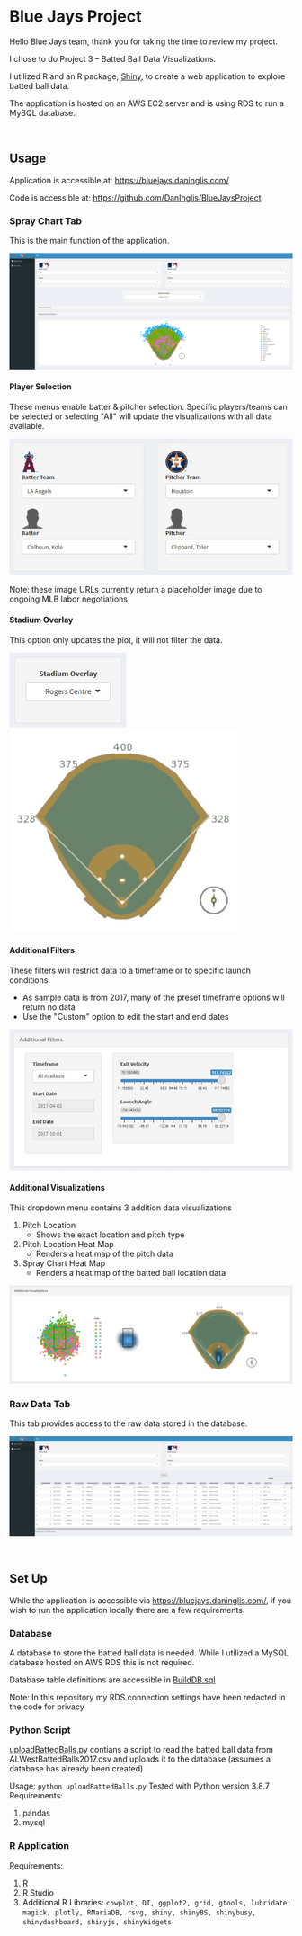 # Blue Jays Project
Hello Blue Jays team, thank you for taking the time to review my project. 

I chose to do Project 3 – Batted Ball Data Visualizations.

I utilized R and an R package, [Shiny](https://shiny.rstudio.com/), to create a web application to explore batted ball data.

The application is hosted on an AWS EC2 server and is using RDS to run a MySQL database.


<br>

## Usage

Application is accessible at:
https://bluejays.daninglis.com/

Code is accessible at:
https://github.com/DanInglis/BlueJaysProject


### Spray Chart Tab
This is the main function of the application.

![](https://raw.githubusercontent.com/DanInglis/BlueJaysProject/main/img/SprayChart.JPG)


#### Player Selection
These menus enable batter & pitcher selection. Specific players/teams can be selected or selecting "All" will update the visualizations with all data available.

![](https://raw.githubusercontent.com/DanInglis/BlueJaysProject/main/img/PlayerSelect.JPG)

Note: these image URLs currently return a placeholder image due to ongoing MLB labor negotiations


#### Stadium Overlay
This option only updates the plot, it will not filter the data.

![](https://raw.githubusercontent.com/DanInglis/BlueJaysProject/main/img/StadiumOverlay.JPG)
![](https://raw.githubusercontent.com/DanInglis/BlueJaysProject/main/img/RogersCentre.JPG)


#### Additional Filters
These filters will restrict data to a timeframe or to specific launch conditions.
- As sample data is from 2017, many of the preset timeframe options will return no data
- Use the "Custom" option to edit the start and end dates

![](https://raw.githubusercontent.com/DanInglis/BlueJaysProject/main/img/AdditionalFilters.JPG)


#### Additional Visualizations
This dropdown menu contains 3 addition data visualizations
1. Pitch Location
	- Shows the exact location and pitch type
2. Pitch Location Heat Map
	- Renders a heat map of the pitch data
3. Spray Chart Heat Map
	- Renders a heat map of the batted ball location data

![](https://raw.githubusercontent.com/DanInglis/BlueJaysProject/main/img/AdditionalVisualizations.JPG)


### Raw Data Tab
This tab provides access to the raw data stored in the database.

![](https://raw.githubusercontent.com/DanInglis/BlueJaysProject/main/img/RawData.JPG)


<br>

## Set Up
While the application is accessible via https://bluejays.daninglis.com/, if you wish to run the application locally there are a few requirements.


### Database
A database to store the batted ball data is needed. While I utilized a MySQL database hosted on AWS RDS this is not required.

Database table definitions are accessible in [BuildDB.sql](https://github.com/DanInglis/BlueJaysProject/blob/main/BuildDB.sql)

Note: In this repository my RDS connection settings have been redacted in the code for privacy


### Python Script
[uploadBattedBalls.py](https://github.com/DanInglis/BlueJaysProject/blob/main/uploadBattedBalls.py) contians a script to read the batted ball data from ALWestBattedBalls2017.csv and uploads it to the database (assumes a database has already been created)

Usage: `python uploadBattedBalls.py`
Tested with Python version 3.8.7
Requirements:
1. pandas
2. mysql


### R Application
Requirements:
1. R
2. R Studio
3. Additional R Libraries: `cowplot, DT, ggplot2, grid, gtools, lubridate, magick, plotly, RMariaDB, rsvg, shiny, shinyBS, shinybusy, shinydashboard, shinyjs, shinyWidgets`
